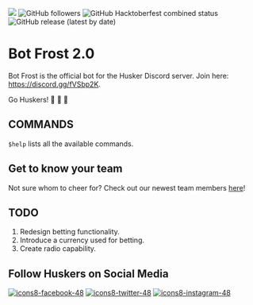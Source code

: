 <img src="https://img.shields.io/discord/440632686185414677?style=plastic"></img> <img alt="GitHub followers" src="https://img.shields.io/github/followers/refekt?style=plastic"> <img alt="GitHub Hacktoberfest combined status" src="https://img.shields.io/github/hacktoberfest/2020/refekt/Bot-Frost?style=plastic"> <img alt="GitHub release (latest by date)" src="https://img.shields.io/github/v/release/refekt/Bot-Frost?style=plastic">

# Bot Frost 2.0

Bot Frost is the official bot for the Husker Discord server. Join here: https://discord.gg/fVSbp2K. 

Go Huskers! 🏈 🏈 🏈

## COMMANDS
`$help` lists all the available commands.

## Get to know your team
Not sure whom to cheer for? Check out our newest team members [here](https://huskers.com/roster.aspx?path=football)!

## TODO
1. Redesign betting functionality.
2. Introduce a currency used for betting.
3. Create radio capability.

## Follow Huskers on Social Media
[![icons8-facebook-48](https://user-images.githubusercontent.com/30497847/94885472-3fcfd280-043e-11eb-88ee-627d17680677.png)](https://www.facebook.com/NebraskaFootball/) [![icons8-twitter-48](https://user-images.githubusercontent.com/30497847/94885176-8bce4780-043d-11eb-82fe-cebdd8c0dd47.png)](https://twitter.com/@huskerfbnation) [![icons8-instagram-48](https://user-images.githubusercontent.com/30497847/94885555-802f5080-043e-11eb-867a-0b443248d05b.png)](https://instagram.com/huskerfbnation)
